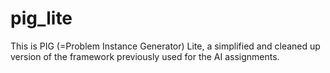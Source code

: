 # pig_lite

This is PIG (=Problem Instance Generator) Lite, a simplified and cleaned up version of the framework previously used for the AI assignments.